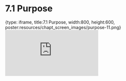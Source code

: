 # 7.1 Purpose
 
{type: iframe, title:7.1 Purpose, width:800, height:600, poster:resources/chapt_screen_images/purpose-11.png}
![](https://vgaysin1.github.io/CURE-MicrobialMysteries-test/purpose-11.html)
 

 

